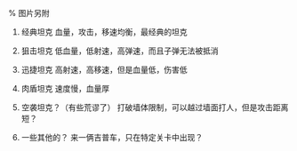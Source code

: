 % 图片另附

1. 经典坦克
    血量，攻击，移速均衡，最经典的坦克

2. 狙击坦克
    低血量，低射速，高弹速，而且子弹无法被抵消

3. 迅捷坦克
    高射速，高移速，但是血量低，伤害低

4. 肉盾坦克
    速度慢，血量厚

5. 空袭坦克？（有些荒谬了）
    打破墙体限制，可以越过墙面打人，但是攻击距离短？

6. 一些其他的？ 
    来一俩吉普车，只在特定关卡中出现？